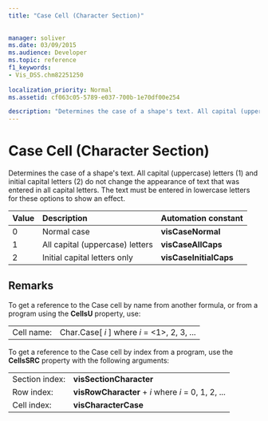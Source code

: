 ```yaml
---
title: "Case Cell (Character Section)"
 
 
manager: soliver
ms.date: 03/09/2015
ms.audience: Developer
ms.topic: reference
f1_keywords:
- Vis_DSS.chm82251250
 
localization_priority: Normal
ms.assetid: cf063c05-5789-e037-700b-1e70df00e254

description: "Determines the case of a shape's text. All capital (uppercase) letters (1) and initial capital letters (2) do not change the appearance of text that was entered in all capital letters. The text must be entered in lowercase letters for these options to show an effect."
---
```


# Case Cell (Character Section)

Determines the case of a shape's text. All capital (uppercase) letters (1) and initial capital letters (2) do not change the appearance of text that was entered in all capital letters. The text must be entered in lowercase letters for these options to show an effect.
  
|**Value**|**Description**|**Automation constant**|
|:-----|:-----|:-----|
| 0  <br/> | Normal case  <br/> |**visCaseNormal** <br/> |
| 1  <br/> | All capital (uppercase) letters  <br/> |**visCaseAllCaps** <br/> |
| 2  <br/> | Initial capital letters only  <br/> |**visCaseInitialCaps** <br/> |
   
## Remarks

To get a reference to the Case cell by name from another formula, or from a program using the **CellsU** property, use: 
  
|||
|:-----|:-----|
| Cell name:  <br/> | Char.Case[  *i*  ]            where  *i*  = <1>, 2, 3, ...  <br/> |
   
To get a reference to the Case cell by index from a program, use the **CellsSRC** property with the following arguments: 
  
|||
|:-----|:-----|
| Section index:  <br/> |**visSectionCharacter** <br/> |
| Row index:  <br/> |**visRowCharacter** +  *i*            where  *i*  = 0, 1, 2, ...  <br/> |
| Cell index:  <br/> |**visCharacterCase** <br/> |
   

